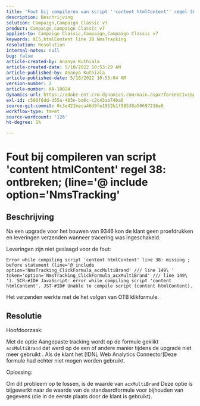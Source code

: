 ```yaml
---
title: 'Fout bij compileren van script ''content htmlContent'' regel 38: ontbreken; (line=''@ include option=''NmsTracking''"'
description: Beschrijving
solution: Campaign,Campaign Classic v7
product: Campaign,Campaign Classic v7
applies-to: Campaign Classic,Campaign,Campaign Classic v7
keywords: KCS,htmlContent line 38 NmsTracking
resolution: Resolution
internal-notes: null
bug: false
article-created-by: Ananya Kuthiala
article-created-date: 5/10/2022 10:53:29 AM
article-published-by: Ananya Kuthiala
article-published-date: 5/10/2022 10:55:04 AM
version-number: 2
article-number: KA-18024
dynamics-url: https://adobe-ent.crm.dynamics.com/main.aspx?forceUCI=1&pagetype=entityrecord&etn=knowledgearticle&id=43feda6c-4fd0-ec11-a7b5-0022480a8e40
exl-id: c506f6dd-d55a-483e-bd6c-c2c43ab74ba6
source-git-commit: 0c3e421beca46d9fe1952b1f98538a50697216a0
workflow-type: tm+mt
source-wordcount: '126'
ht-degree: 1%

---
```


# Fout bij compileren van script &#39;content htmlContent&#39; regel 38: ontbreken; (line=&#39;@ include option=&#39;NmsTracking&#39;

## Beschrijving


Na een upgrade voor het bouwen van 9346 kon de klant geen proefdrukken en leveringen verzenden wanneer tracering was ingeschakeld.

Leveringen zijn niet geslaagd voor de fout:

`Error while compiling script 'content htmlContent' line 38: missing ; before statement (line='@ include option='NmsTracking_ClickFormula_acxMultiBrand' /// line 149\ ' token='option='NmsTracking_ClickFormula_acxMultiBrand' /// line 149\ '). SCR-#ID# JavaScript: error while compiling script 'content htmlContent'. JST-#ID# Unable to compile script (content htmlContent).`

Het verzenden werkte met de het volgen van OTB klikformule.


## Resolutie


Hoofdoorzaak:

Met de optie Aangepaste tracking wordt op de formule geklikt `acxMultiBrand` dat werd op de een of andere manier tijdens de upgrade niet meer gebruikt . Als de klant het [!DNL Web Analytics Connector]Deze formule had echter niet mogen worden gebruikt.

Oplossing:

Om dit probleem op te lossen, is de waarde van `acxMultiBrand` Deze optie is bijgewerkt naar de waarde van de standaardformule voor bijhouden van gegevens (die in de eerste plaats door de klant is gebruikt).
